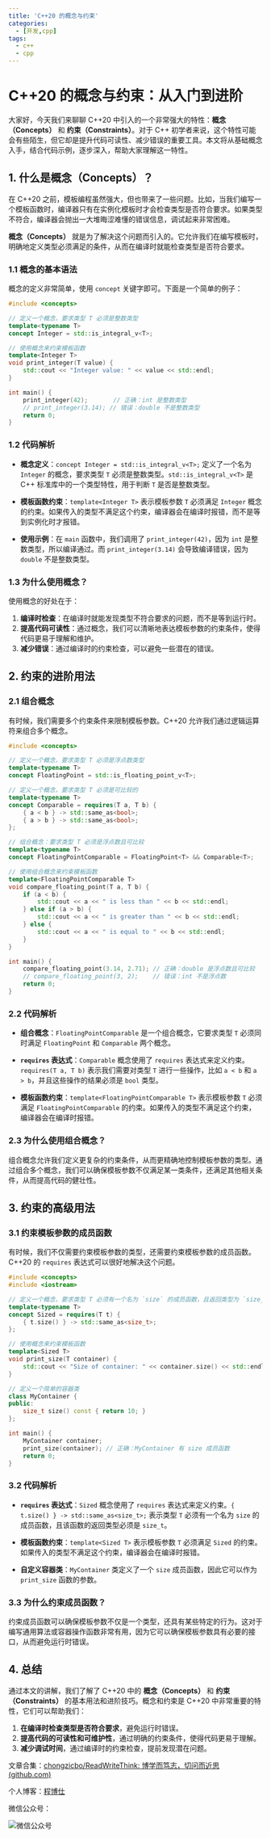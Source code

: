 ```yaml
---
title: 'C++20 的概念与约束'
categories:
  - [开发,cpp]
tags:
  - c++
  - cpp
---
```




# C++20 的概念与约束：从入门到进阶

大家好，今天我们来聊聊 C++20 中引入的一个非常强大的特性：**概念（Concepts）** 和 **约束（Constraints）**。对于 C++ 初学者来说，这个特性可能会有些陌生，但它却是提升代码可读性、减少错误的重要工具。本文将从基础概念入手，结合代码示例，逐步深入，帮助大家理解这一特性。

## 1. 什么是概念（Concepts）？

在 C++20 之前，模板编程虽然强大，但也带来了一些问题。比如，当我们编写一个模板函数时，编译器只有在实例化模板时才会检查类型是否符合要求。如果类型不符合，编译器会抛出一大堆晦涩难懂的错误信息，调试起来非常困难。

**概念（Concepts）** 就是为了解决这个问题而引入的。它允许我们在编写模板时，明确地定义类型必须满足的条件，从而在编译时就能检查类型是否符合要求。

### 1.1 概念的基本语法

概念的定义非常简单，使用 `concept` 关键字即可。下面是一个简单的例子：

```cpp
#include <concepts>

// 定义一个概念，要求类型 T 必须是整数类型
template<typename T>
concept Integer = std::is_integral_v<T>;

// 使用概念来约束模板函数
template<Integer T>
void print_integer(T value) {
    std::cout << "Integer value: " << value << std::endl;
}

int main() {
    print_integer(42);       // 正确：int 是整数类型
    // print_integer(3.14); // 错误：double 不是整数类型
    return 0;
}
```

### 1.2 代码解析

- **概念定义**：`concept Integer = std::is_integral_v<T>;` 定义了一个名为 `Integer` 的概念，要求类型 `T` 必须是整数类型。`std::is_integral_v<T>` 是 C++ 标准库中的一个类型特性，用于判断 `T` 是否是整数类型。
  
- **模板函数约束**：`template<Integer T>` 表示模板参数 `T` 必须满足 `Integer` 概念的约束。如果传入的类型不满足这个约束，编译器会在编译时报错，而不是等到实例化时才报错。

- **使用示例**：在 `main` 函数中，我们调用了 `print_integer(42)`，因为 `int` 是整数类型，所以编译通过。而 `print_integer(3.14)` 会导致编译错误，因为 `double` 不是整数类型。

### 1.3 为什么使用概念？

使用概念的好处在于：

1. **编译时检查**：在编译时就能发现类型不符合要求的问题，而不是等到运行时。
2. **提高代码可读性**：通过概念，我们可以清晰地表达模板参数的约束条件，使得代码更易于理解和维护。
3. **减少错误**：通过编译时的约束检查，可以避免一些潜在的错误。

## 2. 约束的进阶用法

### 2.1 组合概念

有时候，我们需要多个约束条件来限制模板参数。C++20 允许我们通过逻辑运算符来组合多个概念。

```cpp
#include <concepts>

// 定义一个概念，要求类型 T 必须是浮点数类型
template<typename T>
concept FloatingPoint = std::is_floating_point_v<T>;

// 定义一个概念，要求类型 T 必须是可比较的
template<typename T>
concept Comparable = requires(T a, T b) {
    { a < b } -> std::same_as<bool>;
    { a > b } -> std::same_as<bool>;
};

// 组合概念：要求类型 T 必须是浮点数且可比较
template<typename T>
concept FloatingPointComparable = FloatingPoint<T> && Comparable<T>;

// 使用组合概念来约束模板函数
template<FloatingPointComparable T>
void compare_floating_point(T a, T b) {
    if (a < b) {
        std::cout << a << " is less than " << b << std::endl;
    } else if (a > b) {
        std::cout << a << " is greater than " << b << std::endl;
    } else {
        std::cout << a << " is equal to " << b << std::endl;
    }
}

int main() {
    compare_floating_point(3.14, 2.71); // 正确：double 是浮点数且可比较
    // compare_floating_point(3, 2);    // 错误：int 不是浮点数
    return 0;
}
```

### 2.2 代码解析

- **组合概念**：`FloatingPointComparable` 是一个组合概念，它要求类型 `T` 必须同时满足 `FloatingPoint` 和 `Comparable` 两个概念。
  
- **`requires` 表达式**：`Comparable` 概念使用了 `requires` 表达式来定义约束。`requires(T a, T b)` 表示我们需要对类型 `T` 进行一些操作，比如 `a < b` 和 `a > b`，并且这些操作的结果必须是 `bool` 类型。

- **模板函数约束**：`template<FloatingPointComparable T>` 表示模板参数 `T` 必须满足 `FloatingPointComparable` 的约束。如果传入的类型不满足这个约束，编译器会在编译时报错。

### 2.3 为什么使用组合概念？

组合概念允许我们定义更复杂的约束条件，从而更精确地控制模板参数的类型。通过组合多个概念，我们可以确保模板参数不仅满足某一类条件，还满足其他相关条件，从而提高代码的健壮性。

## 3. 约束的高级用法

### 3.1 约束模板参数的成员函数

有时候，我们不仅需要约束模板参数的类型，还需要约束模板参数的成员函数。C++20 的 `requires` 表达式可以很好地解决这个问题。

```cpp
#include <concepts>
#include <iostream>

// 定义一个概念，要求类型 T 必须有一个名为 `size` 的成员函数，且返回类型为 `size_t`
template<typename T>
concept Sized = requires(T t) {
    { t.size() } -> std::same_as<size_t>;
};

// 使用概念来约束模板函数
template<Sized T>
void print_size(T container) {
    std::cout << "Size of container: " << container.size() << std::endl;
}

// 定义一个简单的容器类
class MyContainer {
public:
    size_t size() const { return 10; }
};

int main() {
    MyContainer container;
    print_size(container); // 正确：MyContainer 有 size 成员函数
    return 0;
}
```

### 3.2 代码解析

- **`requires` 表达式**：`Sized` 概念使用了 `requires` 表达式来定义约束。`{ t.size() } -> std::same_as<size_t>;` 表示类型 `T` 必须有一个名为 `size` 的成员函数，且该函数的返回类型必须是 `size_t`。

- **模板函数约束**：`template<Sized T>` 表示模板参数 `T` 必须满足 `Sized` 的约束。如果传入的类型不满足这个约束，编译器会在编译时报错。

- **自定义容器类**：`MyContainer` 类定义了一个 `size` 成员函数，因此它可以作为 `print_size` 函数的参数。

### 3.3 为什么约束成员函数？

约束成员函数可以确保模板参数不仅是一个类型，还具有某些特定的行为。这对于编写通用算法或容器操作函数非常有用，因为它可以确保模板参数具有必要的接口，从而避免运行时错误。

## 4. 总结

通过本文的讲解，我们了解了 C++20 中的 **概念（Concepts）** 和 **约束（Constraints）** 的基本用法和进阶技巧。概念和约束是 C++20 中非常重要的特性，它们可以帮助我们：

1. **在编译时检查类型是否符合要求**，避免运行时错误。
2. **提高代码的可读性和可维护性**，通过明确的约束条件，使得代码更易于理解。
3. **减少调试时间**，通过编译时的约束检查，提前发现潜在问题。

文章合集：[chongzicbo/ReadWriteThink: 博学而笃志，切问而近思 (github.com)](https://github.com/chongzicbo/ReadWriteThink/tree/main)

个人博客：[程博仕](https://chongzicbo.github.io/)

微信公众号：

![微信公众号](https://raw.githubusercontent.com/chongzicbo/images/main/picgo/%E4%BA%8C%E7%BB%B4%E7%A0%81.jpg)